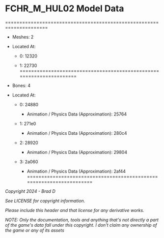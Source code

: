 # FCHR_M_HUL02 Model Data
=====================================================================

* Meshes: 2

* Located At:

  * 0: 12320

  * 1: 22730
=====================================================================

* Bones: 4

* Located At:

  * 0: 24880

    * Animation / Physics Data (Approximation): 25764

  * 1: 271e0

    * Animation / Physics Data (Approximation): 280c4

  * 2: 28920

    * Animation / Physics Data (Approximation): 29804

  * 3: 2a060

    * Animation / Physics Data (Approximation): 2af44
=====================================================================

*Copyright 2024 - Brad D*

*See LICENSE for copyright information.*

*Please include this header and that license for any derivative works.*

*NOTE: Only the documentation, tools and anything that's not directly a part of the game's data fall under this copyright. I don't claim any ownership of the game or any of its assets*
